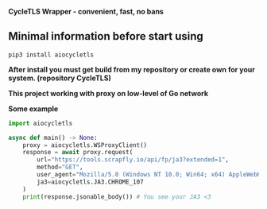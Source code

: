 __CycleTLS Wrapper - convenient, fast, no bans__

## Minimal information  before start using
```shell
pip3 install aiocycletls
```
__After install you must get build from my repository  or create own for your system. (repository CycleTLS)__

__This project working with proxy on low-level of Go network__

__Some example__
```python
import aiocycletls

async def main() -> None:
    proxy = aiocycletls.WSProxyClient()
    response = await proxy.request(
        url="https://tools.scrapfly.io/api/fp/ja3?extended=1",
        method="GET",
        user_agent="Mozilla/5.0 (Windows NT 10.0; Win64; x64) AppleWebKit/537.36 (KHTML, like Gecko) Chrome/107.0.0.0 Safari/537.36",
        ja3=aiocycletls.JA3.CHROME_107
    )
    print(response.jsonable_body()) # You see your JA3 <3
```
